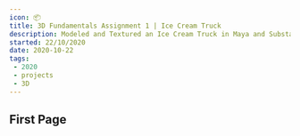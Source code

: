 ```yaml
---
icon: 📦
title: 3D Fundamentals Assignment 1 | Ice Cream Truck
description: Modeled and Textured an Ice Cream Truck in Maya and Substance Painter
started: 22/10/2020
date: 2020-10-22
tags: 
 - 2020
 - projects
 - 3D
---
```


## First Page